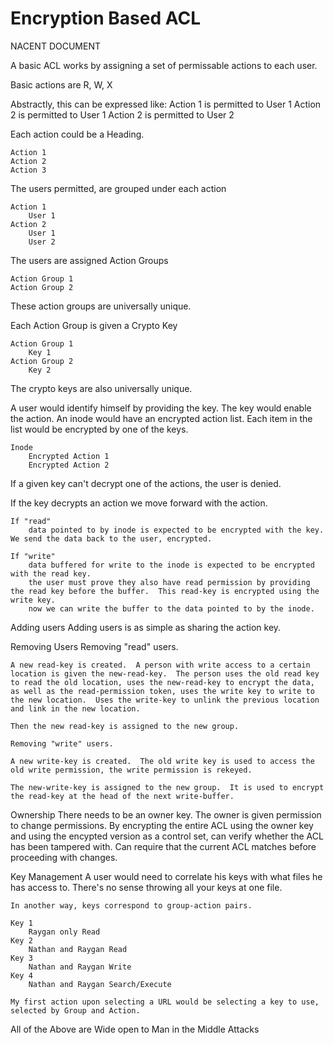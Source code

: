 Encryption Based ACL
====================

NACENT DOCUMENT

A basic ACL works by assigning a set of permissable actions to each user.

Basic actions are R, W, X

Abstractly, this can be expressed like:
	Action 1 is permitted to User 1
	Action 2 is permitted to User 1
	Action 2 is permitted to User 2

Each action could be a Heading.

	Action 1
	Action 2
	Action 3

The users permitted, are grouped under each action

	Action 1
		User 1
	Action 2
		User 1
		User 2

The users are assigned Action Groups

	Action Group 1
	Action Group 2

These action groups are universally unique.

Each Action Group is given a Crypto Key

	Action Group 1
		Key 1
	Action Group 2
		Key 2

The crypto keys are also universally unique.

A user would identify himself by providing the key.  The key would enable the action.  An inode would have an encrypted action list.  Each item in the list would be encrypted by one of the keys.

	Inode
		Encrypted Action 1
		Encrypted Action 2

If a given key can't decrypt one of the actions, the user is denied.

If the key decrypts an action we move forward with the action.

	If "read"
		data pointed to by inode is expected to be encrypted with the key.  We send the data back to the user, encrypted.

	If "write"
		data buffered for write to the inode is expected to be encrypted with the read key.
		the user must prove they also have read permission by providing the read key before the buffer.  This read-key is encrypted using the write key.
		now we can write the buffer to the data pointed to by the inode.

Adding users
	Adding users is as simple as sharing the action key.

Removing Users
	Removing "read" users.

	A new read-key is created.  A person with write access to a certain location is given the new-read-key.  The person uses the old read key to read the old location, uses the new-read-key to encrypt the data, as well as the read-permission token, uses the write key to write to the new location.  Uses the write-key to unlink the previous location and link in the new location.
	
	Then the new read-key is assigned to the new group.

	Removing "write" users.

	A new write-key is created.  The old write key is used to access the old write permission, the write permission is rekeyed.

	The new-write-key is assigned to the new group.  It is used to encrypt the read-key at the head of the next write-buffer.

Ownership
	There needs to be an owner key.  The owner is given permission to change permissions.  By encrypting the entire ACL using the owner key and using the encypted version as a control set, can verify whether the ACL has been tampered with.  Can require that the current ACL matches before proceeding with changes.


Key Management
	A user would need to correlate his keys with what files he has access to.  There's no sense throwing all your keys at one file.

	In another way, keys correspond to group-action pairs.

	Key 1
		Raygan only Read
	Key 2
		Nathan and Raygan Read
	Key 3
		Nathan and Raygan Write
	Key 4
		Nathan and Raygan Search/Execute

	My first action upon selecting a URL would be selecting a key to use, selected by Group and Action.


All of the Above are Wide open to Man in the Middle Attacks


